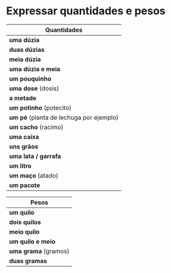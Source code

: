 # Expressar quantidades e pesos

| Quantidades |
| -- |
| **uma dúzia** |
| **duas dúzias** |
| **meia dúzia** |
| **uma dúzia e meia** |
| **um pouquinho** |
| **uma dose** (dosis) |
| **a metade** |
| **um potinho** (potecito) |
| **um pé** (planta de lechuga por ejemplo) |
| **um cacho** (racimo) |
| **uma caixa** |
| **uns grãos** |
| **uma lata / garrafa** |
| **um litro** |
| **um maço** (atado) |
| **um pacote** |

| Pesos |
| -- |
| **um quilo** |
| **dois quilos** |
| **meio quilo** |
| **um quilo e meio** |
| **uma grama** (gramos) |
| **duas gramas** |
